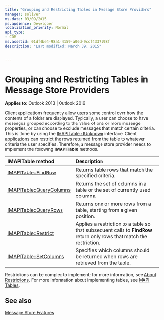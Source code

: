 ```yaml
---
title: "Grouping and Restricting Tables in Message Store Providers"
manager: soliver
ms.date: 03/09/2015
ms.audience: Developer
localization_priority: Normal
api_type:
- COM
ms.assetid: 01df4be4-98a1-4159-a06d-9ccf4337198f
description: "Last modified: March 09, 2015"
 
 
---
```


# Grouping and Restricting Tables in Message Store Providers

  
  
**Applies to**: Outlook 2013 | Outlook 2016 
  
Client applications frequently allow users some control over how the contents of a folder are displayed. Typically, a user can choose to have messages grouped according to the value of one or more message properties, or can choose to exclude messages that match certain criteria. This is done by using the [IMAPITable : IUnknown](imapitableiunknown.md) interface. Client applications can restrict the rows returned from the table to whatever criteria the user specifies. Therefore, a message store provider needs to implement the following **IMAPITable** methods. 
  
|****IMAPITable** method**|**Description**|
|:-----|:-----|
|[IMAPITable::FindRow](imapitable-findrow.md) <br/> |Returns table rows that match the specified criteria.  <br/> |
|[IMAPITable::QueryColumns](imapitable-querycolumns.md) <br/> |Returns the set of columns in a table or the set of currently used columns.  <br/> |
|[IMAPITable::QueryRows](imapitable-queryrows.md) <br/> |Returns one or more rows from a table, starting from a given position.  <br/> |
|[IMAPITable::Restrict](imapitable-restrict.md) <br/> |Applies a restriction to a table so that subsequent calls to **FindRow** return only rows that match the restriction.  <br/> |
|[IMAPITable::SetColumns](imapitable-setcolumns.md) <br/> |Specifies which columns should be returned when rows are retrieved from the table.  <br/> |
   
Restrictions can be complex to implement; for more information, see [About Restrictions](about-restrictions.md). For more information about implementing tables, see [MAPI Tables](mapi-tables.md).
  
## See also



[Message Store Features](message-store-features.md)

